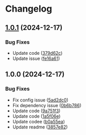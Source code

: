 # Changelog

## [1.0.1](https://github.com/hasithaishere/release-please-action-tester/compare/v1.0.0...v1.0.1) (2024-12-17)


### Bug Fixes

* Update code ([379d62c](https://github.com/hasithaishere/release-please-action-tester/commit/379d62cf7e55ab97ac6eac4493a27b02df980512))
* Update issue ([fe16a61](https://github.com/hasithaishere/release-please-action-tester/commit/fe16a611ea29ffdde5b1f69e1887f8d45f7584f1))

## 1.0.0 (2024-12-17)


### Bug Fixes

* Fix config issue ([5ad2dc0](https://github.com/hasithaishere/release-please-action-tester/commit/5ad2dc0a366b570d5b91900cc5d6c40b30a77181))
* Fix dependency issue ([0b6b786](https://github.com/hasithaishere/release-please-action-tester/commit/0b6b7865bc2c96b1aedb35132d9dbd9340845fe4))
* Update code ([9a751f3](https://github.com/hasithaishere/release-please-action-tester/commit/9a751f36f94deff7b60a14b38cf9770cc27fd0f9))
* Update code ([1a5f06e](https://github.com/hasithaishere/release-please-action-tester/commit/1a5f06ea138d3f61d4790fdfe1d042966e7e6cf6))
* Update codee ([b0a55ea](https://github.com/hasithaishere/release-please-action-tester/commit/b0a55ea4c023580b2bc64a764ff0b28ae94df18e))
* Update readme ([3857e82](https://github.com/hasithaishere/release-please-action-tester/commit/3857e82f30f7d72852b8e87805c4deb6810d7a03))
